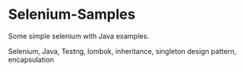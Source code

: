 # Selenium-Samples
Some simple selenium with Java examples.

Selenium, Java, Testng, lombok, inheritance, singleton design pattern, encapsulation
